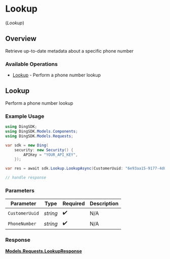 # Lookup
(*Lookup*)

## Overview

Retrieve up-to-date metadata about a specific phone number

### Available Operations

* [Lookup](#lookup) - Perform a phone number lookup

## Lookup

Perform a phone number lookup

### Example Usage

```csharp
using DingSDK;
using DingSDK.Models.Components;
using DingSDK.Models.Requests;

var sdk = new Ding(
    security: new Security() {
        APIKey = "YOUR_API_KEY",
    });

var res = await sdk.Lookup.LookupAsync(CustomerUuid: "6e93aa15-9177-4d09-8395-b69ce50db1c8", PhoneNumber: "string");

// handle response
```

### Parameters

| Parameter          | Type               | Required           | Description        |
| ------------------ | ------------------ | ------------------ | ------------------ |
| `CustomerUuid`     | *string*           | :heavy_check_mark: | N/A                |
| `PhoneNumber`      | *string*           | :heavy_check_mark: | N/A                |


### Response

**[Models.Requests.LookupResponse](../../Models/Requests/LookupResponse.md)**

